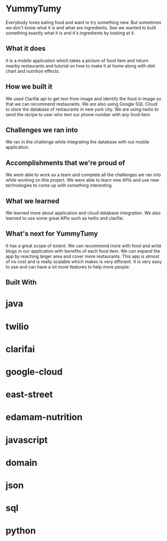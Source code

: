 # YummyTumy
Everybody loves eating food and want to try something new. But sometimes we don't know what it is and what are ingredients. See we wanted to built something exactly what it is and it's ingredients by looking at it.

## What it does
It is a mobile application which takes a picture of food item and return nearby restaurants and tutorial on how to make it at home along with diet chart and nutrition effects.

## How we built it
We used Clarifai api to get text from image and identify the food in image so that we can recommend restaurants. We are also using Google SQL Cloud to store the database of restaurants in new york city. We are using twilio to send the recipe to user who text our phone number with any food item.

## Challenges we ran into
We ran in the challenge while integrating the database with out mobile application.

## Accomplishments that we're proud of
We were able to work as a team and complete all the challenges we ran into while working on this project. We were able to learn new APIs and use new technologies to come up with something interesting.

## What we learned
We learned more about application and cloud database integration. We also learned to use some great APIs such as twilio and clarifai.

## What's next for YummyTumy
It has a great scope of extent. We can recommend more with food and write blogs in our application with benefits of each food item. We can expand the app by reaching larger area and cover more restaurants. This app is almost of no cost and is really scalable which makes is very efficient. It is very easy to use and can have a lot more features to help more people.

## Built With
# java
# twilio
# clarifai
# google-cloud
# east-street
# edamam-nutrition
# javascript
# domain
# json
# sql
# python
